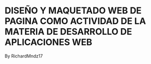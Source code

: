 # DISEÑO Y MAQUETADO WEB DE PAGINA COMO ACTIVIDAD DE LA MATERIA DE DESARROLLO DE APLICACIONES WEB
By RichardMndz17
